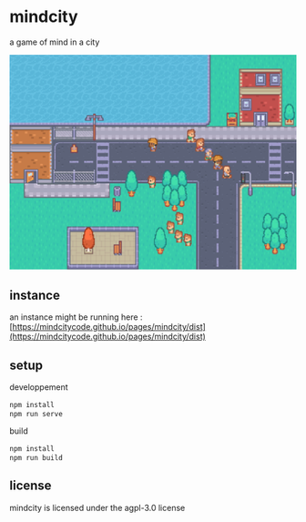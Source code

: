 # mindcity

a game of mind in a city

![a screenshot](/screenshot.png?raw=true "screenshot")

## instance

an instance might be running here : [https://mindcitycode.github.io/pages/mindcity/dist](https://mindcitycode.github.io/pages/mindcity/dist)

## setup

developpement

    npm install
    npm run serve

build

    npm install
    npm run build

## license

mindcity is licensed under the agpl-3.0 license